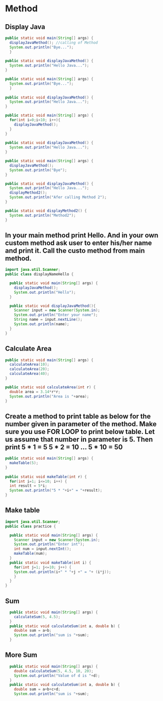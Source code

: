 Method
======
Display Java
------------
```java
public static void main(String[] args) {
  displayJavaMethod(); //calling of Method
  System.out.println("Bye...");
  }
	
public static void displayJavaMethod() {
  System.out.println("Hello Java...");
}
```
```java
public static void main(String[] args) {
  System.out.println("Bye...");
  }
	
public static void displayJavaMethod() {
  System.out.println("Hello Java...");
}
```
```java
public static void main(String[] args) {
  for(int i=0;i<10; i++){
    displayJavaMethod();
  }
}
	
public static void displayJavaMethod() {
  System.out.println("Hello Java...");
}
```
```java
public static void main(String[] args) {
  displayJavaMethod();
  System.out.println("Bye");
}

public static void displayJavaMethod() {
  System.out.println("Hello Java...");
  displayMethod2();
  System.out.println("Afer calling Method 2");
}

public static void displayMethod2() {
  System.out.println("Method2");
}
```
In your main method print Hello. And in your own custom method ask user to enter his/her name and print it. Call the custo method from  main method.
---------------------------------------------------------------------------------------------------------------------------
```java
import java.util.Scanner;
public class displayNameHello {

  public static void main(String[] args) {
    displayJavaMethod();
    System.out.println("Hello");
  }

  public static void displayJavaMethod(){
    Scanner input = new Scanner(System.in);
    System.out.println("Enter your name");
    String name = input.nextLine();
    System.out.println(name);
  }
}
```
Calculate Area
--------------
```java
public static void main(String[] args) {
  calculateArea(10);
  calculateArea(20);
  calculateArea(40);
}

public static void calculateArea(int r) {
  double area = 3.14*r*r;
  System.out.println("Area is "+area);
}
```
Create a method to print table as below for the number given in parameter of the method. Make sure you use FOR LOOP to print below table. Let us assume that number in parameter is 5. Then print 5 * 1 = 5   5 * 2 = 10 ... 5 * 10 = 50 
-----------------------------------------------------------------------------------------------------------------------------
```java
public static void main(String[] args) {
  makeTable(5);
}
		
public static void makeTable(int r) {
  for(int i=1; i<=10; i++) {
  int result = 5*i;
  System.out.println("5 * "+i+" = "+result);
}
```
Make table
----------
```java
import java.util.Scanner;
public class practice {

  public static void main(String[] args) {
    Scanner input = new Scanner(System.in);
    System.out.println("Enter int");
    int num = input.nextInt();
    makeTable(num);
  }
  public static void makeTable(int i) {
    for(int j=1; j<=10; j++) {
    System.out.println(i+" * "+j +" = "+ (i*j));
    }
  }
}
```
Sum
---
```java
  public static void main(String[] args) {
    calculateSum(5, 4.5);
  }
  public static void calculateSum(int a, double b) {
    double sum = a+b;
    System.out.println("sum is "+sum);
  }
```
More Sum
--------
```java
  public static void main(String[] args) {
    double calculateSum(5, 4.5, 10, 20);
    System.out.println("Value of d is "+d);
  }
  public static void calculateSum(int a, double b) {
    double sum = a+b+c+d;
    System.out.println("sum is "+sum);
```

